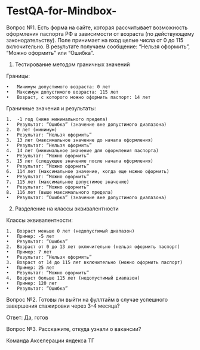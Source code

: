 # TestQA-for-Mindbox-

Вопрос №1.
Есть форма на сайте, которая рассчитывает возможность оформления паспорта РФ в зависимости
от возраста (по действующему законодательству). Поле принимает на вход целые числа от 0 до
115 включительно. В результате получаем сообщение: “Нельзя оформить”, “Можно оформить” или
“Ошибка”.

1. Тестирование методом граничных значений

Границы:

	•	Минимум допустимого возраста: 0 лет
	•	Максимум допустимого возраста: 115 лет
	•	Возраст, с которого можно оформить паспорт: 14 лет

Граничные значения и результаты:

	1.	-1 год (ниже минимального предела)
	•	Результат: “Ошибка” (значение вне допустимого диапазона)
	2.	0 лет (минимум)
	•	Результат: “Нельзя оформить”
	3.	13 лет (максимальное значение до начала оформления)
	•	Результат: “Нельзя оформить”
	4.	14 лет (минимальное значение для оформления паспорта)
	•	Результат: “Можно оформить”
	5.	15 лет (следующее значение после начала оформления)
	•	Результат: “Можно оформить”
	6.	114 лет (максимальное значение, когда еще можно оформить)
	•	Результат: “Можно оформить”
	7.	115 лет (максимальное допустимое значение)
	•	Результат: “Можно оформить”
	8.	116 лет (выше максимального предела)
	•	Результат: “Ошибка” (значение вне допустимого диапазона)

2. Разделение на классы эквивалентности

Классы эквивалентности:

	1.	Возраст меньше 0 лет (недопустимый диапазон)
	•	Пример: -5 лет
	•	Результат: “Ошибка”
	2.	Возраст от 0 до 13 лет включительно (нельзя оформить паспорт)
	•	Пример: 7 лет
	•	Результат: “Нельзя оформить”
	3.	Возраст от 14 до 115 лет включительно (можно оформить паспорт)
	•	Пример: 25 лет
	•	Результат: “Можно оформить”
	4.	Возраст больше 115 лет (недопустимый диапазон)
	•	Пример: 120 лет
	•	Результат: “Ошибка”


 Вопрос №2.
Готовы ли выйти на фуллтайм в случае успешного завершения стажировки через 3-4 месяца?

Ответ: Да, готов 


Вопрос №3.
Расскажите, откуда узнали о вакансии?

Команда Акселерации яндекса ТГ

